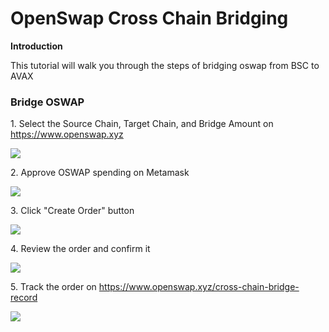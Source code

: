 # OpenSwap Cross Chain Bridging

**Introduction**

This tutorial will walk you through the steps of bridging oswap from BSC to AVAX&#x20;

### **Bridge OSWAP**

1\. Select the Source Chain, Target Chain, and Bridge Amount on https://www.openswap.xyz

![](.scbook/assets/tutorial/openswap-crosschain-swap-1.png)

2\. Approve OSWAP spending on Metamask

![](.scbook/assets/tutorial/openswap-crosschain-swap-2.png)

3\. Click "Create Order" button

![](.scbook/assets/tutorial/openswap-crosschain-swap-3.png)

4\. Review the order and confirm it

![](.scbook/assets/tutorial/openswap-crosschain-swap-4.png)

5\. Track the order on https://www.openswap.xyz/cross-chain-bridge-record

![](.scbook/assets/tutorial/openswap-crosschain-swap-5.png)
